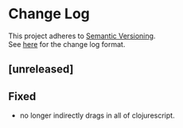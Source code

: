 # Change Log
This project adheres to [Semantic Versioning](http://semver.org/).       
See [here](http://keepachangelog.com/) for the change log format. 

## [unreleased]

## Fixed
- no longer indirectly drags in all of clojurescript.

